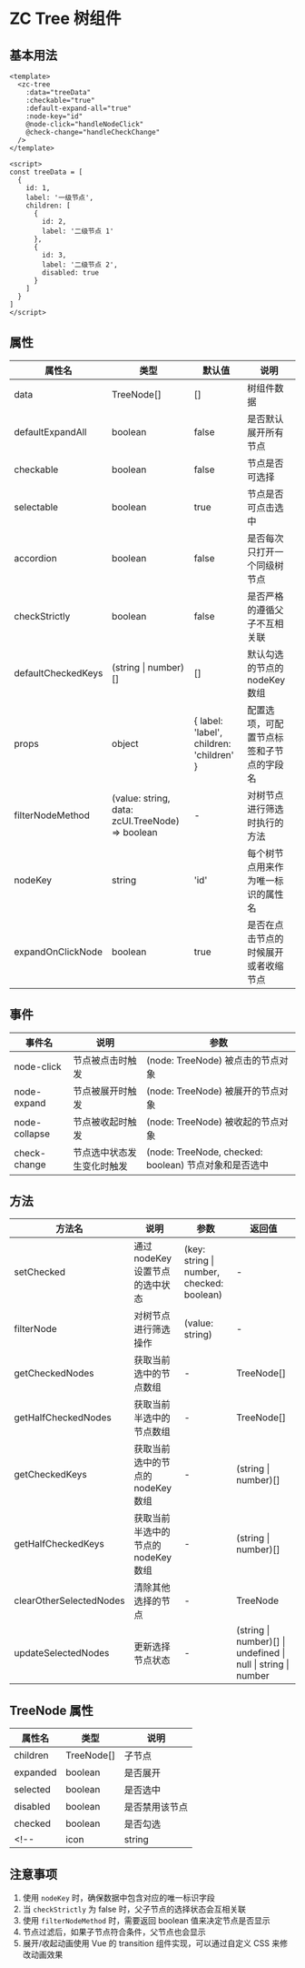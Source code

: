 # ZC Tree 树组件

## 基本用法

```vue
<template>
  <zc-tree
    :data="treeData"
    :checkable="true"
    :default-expand-all="true"
    :node-key="id"
    @node-click="handleNodeClick"
    @check-change="handleCheckChange"
  />
</template>

<script>
const treeData = [
  {
    id: 1,
    label: '一级节点',
    children: [
      {
        id: 2,
        label: '二级节点 1'
      },
      {
        id: 3,
        label: '二级节点 2',
        disabled: true
      }
    ]
  }
]
</script>
```

## 属性

| 属性名 | 类型 | 默认值 | 说明 |
|-------|------|-------|------|
| data | TreeNode[] | [] | 树组件数据 |
| defaultExpandAll | boolean | false | 是否默认展开所有节点 |
| checkable | boolean | false | 节点是否可选择 |
| selectable | boolean | true | 节点是否可点击选中 |
| accordion | boolean | false | 是否每次只打开一个同级树节点 |
| checkStrictly | boolean | false | 是否严格的遵循父子不互相关联 |
| defaultCheckedKeys | (string \| number)[] | [] | 默认勾选的节点的 nodeKey 数组 |
| props | object | { label: 'label', children: 'children' } | 配置选项，可配置节点标签和子节点的字段名 |
| filterNodeMethod | (value: string, data: zcUI.TreeNode) => boolean | - | 对树节点进行筛选时执行的方法 |
| nodeKey | string | 'id' | 每个树节点用来作为唯一标识的属性名 |
| expandOnClickNode | boolean | true | 是否在点击节点的时候展开或者收缩节点 |

## 事件

| 事件名 | 说明 | 参数 |
|-------|------|------|
| node-click | 节点被点击时触发 | (node: TreeNode) 被点击的节点对象 |
| node-expand | 节点被展开时触发 | (node: TreeNode) 被展开的节点对象 |
| node-collapse | 节点被收起时触发 | (node: TreeNode) 被收起的节点对象 |
| check-change | 节点选中状态发生变化时触发 | (node: TreeNode, checked: boolean) 节点对象和是否选中 |

## 方法

| 方法名 | 说明 | 参数 | 返回值 |
|-------|------|------|-------|
| setChecked | 通过 nodeKey 设置节点的选中状态 | (key: string \| number, checked: boolean) | - |
| filterNode | 对树节点进行筛选操作 | (value: string) | - |
| getCheckedNodes | 获取当前选中的节点数组 | - | TreeNode[] |
| getHalfCheckedNodes | 获取当前半选中的节点数组 | - | TreeNode[] |
| getCheckedKeys | 获取当前选中的节点的 nodeKey 数组 | - | (string \| number)[] |
| getHalfCheckedKeys | 获取当前半选中的节点的 nodeKey 数组 | - | (string \| number)[] |
| clearOtherSelectedNodes | 清除其他选择的节点 | - | TreeNode |
| updateSelectedNodes | 更新选择节点状态 | - | (string \| number)[] \| undefined \| null \| string \| number |

## TreeNode 属性

| 属性名 | 类型 | 说明 |
|-------|------|------|
| children | TreeNode[] | 子节点 |
| expanded | boolean | 是否展开 |
| selected | boolean | 是否选中 |
| disabled | boolean | 是否禁用该节点 |
| checked | boolean | 是否勾选 |
<!-- | icon | string | 节点图标的自定义类名 | -->

## 注意事项

1. 使用 `nodeKey` 时，确保数据中包含对应的唯一标识字段
2. 当 `checkStrictly` 为 false 时，父子节点的选择状态会互相关联
3. 使用 `filterNodeMethod` 时，需要返回 boolean 值来决定节点是否显示
4. 节点过滤后，如果子节点符合条件，父节点也会显示
5. 展开/收起动画使用 Vue 的 transition 组件实现，可以通过自定义 CSS 来修改动画效果
